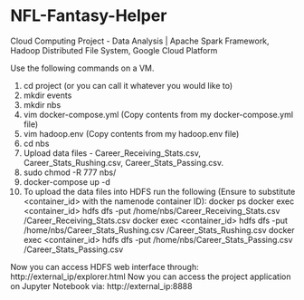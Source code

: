 # NFL-Fantasy-Helper
Cloud Computing Project - Data Analysis | Apache Spark Framework, Hadoop Distributed File System, Google Cloud Platform

Use the following commands on a VM. 

1. cd project (or you can call it whatever you would like to)
2. mkdir events
3. mkdir nbs
4. vim docker-compose.yml (Copy contents from my docker-compose.yml file)
5. vim hadoop.env (Copy contents from my hadoop.env file)
6. cd nbs
7. Upload data files - Career_Receiving_Stats.csv, Career_Stats_Rushing.csv, Career_Stats_Passing.csv.
8. sudo chmod -R 777 nbs/
9. docker-compose up -d
10. To upload the data files into HDFS run the following (Ensure to substitute <container_id> with the namenode container ID):
    docker ps
    docker exec <container_id> hdfs dfs -put /home/nbs/Career_Receiving_Stats.csv /Career_Receiving_Stats.csv
    docker exec <container_id> hdfs dfs -put /home/nbs/Career_Stats_Rushing.csv /Career_Stats_Rushing.csv
    docker exec <container_id> hdfs dfs -put /home/nbs/Career_Stats_Passing.csv /Career_Stats_Passing.csv

Now you can access HDFS web interface through: http://external_ip/explorer.html
Now you can access the project application on Jupyter Notebook via: http://external_ip:8888
